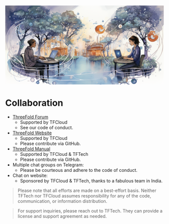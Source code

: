 
![Collaboration Image](img/collaboration.png)

# Collaboration

- [ThreeFold Forum](https://forum.threefold.io/)
  - Supported by TFCloud
  - See our code of conduct.
- [ThreeFold Website](https://www.threefold.io/)
  - Supported by TFCloud
  - Please contribute via GitHub.
- [ThreeFold Manual](https://manual.grid.tf/)
  - Supported by TFCloud & TFTech
  - Please contribute via GitHub.
- Multiple chat groups on Telegram:
  - Please be courteous and adhere to the code of conduct.
- Chat on website:
  - Sponsored by TFCloud & TFTech, thanks to a fabulous team in India.

> Please note that all efforts are made on a best-effort basis. Neither TFTech nor TFCloud assumes responsibility for any of the code, communication, or information distribution.

> For support inquiries, please reach out to TFTech. They can provide a license and support agreement as needed.